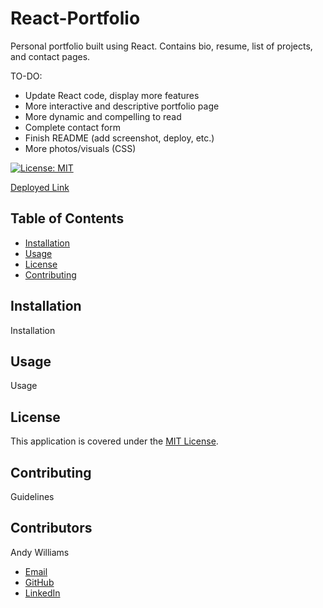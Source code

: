 # React-Portfolio

Personal portfolio built using React. Contains bio, resume, list of projects, and contact pages.

TO-DO:
- Update React code, display more features
- More interactive and descriptive portfolio page
- More dynamic and compelling to read
- Complete contact form
- Finish README (add screenshot, deploy, etc.)
- More photos/visuals (CSS)

[![License: MIT](https://img.shields.io/badge/License-MIT-yellow.svg)](https://opensource.org/licenses/MIT)

[Deployed Link](https://andywilliams-portfolio.herokuapp.com/)

<!-- ![Screenshot of deployed application, homepage of site with timer and random tip](/screenshot.png?raw=true "Screenshot of deployed application") -->

## Table of Contents

- [Installation](#installation)
- [Usage](#usage)
- [License](#license)
- [Contributing](#contributing)

## Installation

Installation

## Usage

Usage

## License

This application is covered under the [MIT License](https://opensource.org/licenses/MIT).

## Contributing

Guidelines

## Contributors

Andy Williams

- [Email](mailto:awilliamscoding@gmail.com)
- [GitHub](https://github.com/andycwilliams)
- [LinkedIn](https://www.linkedin.com/in/andrewcharleswilliams/)
